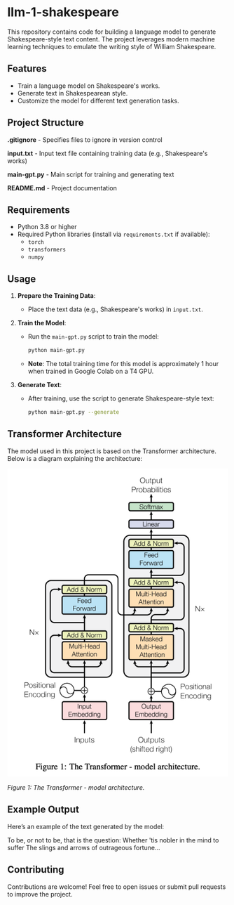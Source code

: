 # llm-1-shakespeare

This repository contains code for building a language model to generate Shakespeare-style text content. The project leverages modern machine learning techniques to emulate the writing style of William Shakespeare.

## Features

- Train a language model on Shakespeare's works.
- Generate text in Shakespearean style.
- Customize the model for different text generation tasks.

## Project Structure

**.gitignore** - Specifies files to ignore in version control 

**input.txt** - Input text file containing training data (e.g., Shakespeare's works) 

**main-gpt.py** - Main script for training and generating text 

**README.md** - Project documentation

## Requirements

- Python 3.8 or higher
- Required Python libraries (install via `requirements.txt` if available):
  - `torch`
  - `transformers`
  - `numpy`

## Usage

1. **Prepare the Training Data**:
   - Place the text data (e.g., Shakespeare's works) in `input.txt`.

2. **Train the Model**:
   - Run the `main-gpt.py` script to train the model:
     ```bash
     python main-gpt.py
     ```

   - **Note**: The total training time for this model is approximately 1 hour when trained in Google Colab on a T4 GPU.

3. **Generate Text**:
   - After training, use the script to generate Shakespeare-style text:
     ```bash
     python main-gpt.py --generate
     ```

## Transformer Architecture

The model used in this project is based on the Transformer architecture. Below is a diagram explaining the architecture:

![Transformer Architecture](./image.png)

*Figure 1: The Transformer - model architecture.*

## Example Output

Here’s an example of the text generated by the model:

To be, or not to be, that is the question: Whether 'tis nobler in the mind to suffer The slings and arrows of outrageous fortune...

## Contributing

Contributions are welcome! Feel free to open issues or submit pull requests to improve the project.
